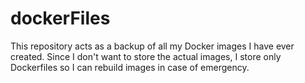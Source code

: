# dockerFiles
This repository acts as a backup of all my Docker images I have ever created.
Since I don't want to store the actual images, I store only Dockerfiles so I can
rebuild images in case of emergency.
